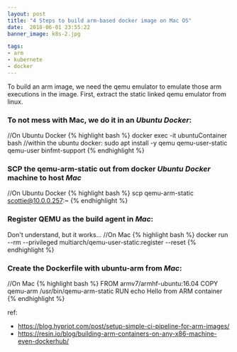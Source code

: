 ```yaml
---
layout: post
title: "4 Steps to build arm-based docker image on Mac OS"
date:  2018-06-01 23:55:22
banner_image: k8s-2.jpg

tags:
- arm
- kubernete
- docker
---
```


To build an arm image, we need the qemu emulator to emulate those arm executions in the image. First, extract the static linked qemu emulator from linux. 

### To not mess with Mac, we do it in an *Ubuntu Docker*:
//On Ubuntu Docker
{% highlight bash %}
docker exec -it ubuntuContainer bash //within the ubuntu docker:
sudo apt install -y qemu qemu-user-static qemu-user binfmt-support
{% endhighlight %}

### SCP the qemu-arm-static out from docker *Ubuntu Docker* machine to host *Mac*
//On Ubuntu Docker
{% highlight bash %}
scp qemu-arm-static scottie@10.0.0.257:~
{% endhighlight %}

<!--more-->
### Register QEMU as the build agent in *Mac*:
Don't understand, but it works...
//On Mac
{% highlight bash %}
docker run --rm --privileged multiarch/qemu-user-static:register --reset
{% endhighlight %}

### Create the Dockerfile with ubuntu-arm from *Mac*:
//On Mac
{% highlight bash %}
FROM armv7/armhf-ubuntu:16.04
COPY qemu-arm /usr/bin/qemu-arm-static
RUN echo Hello from ARM container
{% endhighlight %}

ref:
 - https://blog.hypriot.com/post/setup-simple-ci-pipeline-for-arm-images/
 - https://resin.io/blog/building-arm-containers-on-any-x86-machine-even-dockerhub/
